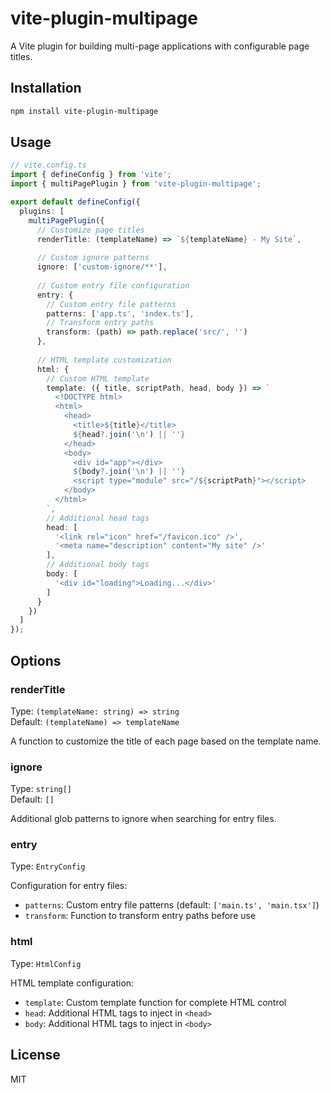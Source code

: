 # vite-plugin-multipage

A Vite plugin for building multi-page applications with configurable page titles.

## Installation

```bash
npm install vite-plugin-multipage
```

## Usage

```typescript
// vite.config.ts
import { defineConfig } from 'vite';
import { multiPagePlugin } from 'vite-plugin-multipage';

export default defineConfig({
  plugins: [
    multiPagePlugin({
      // Customize page titles
      renderTitle: (templateName) => `${templateName} - My Site`,
      
      // Custom ignore patterns
      ignore: ['custom-ignore/**'],
      
      // Custom entry file configuration
      entry: {
        // Custom entry file patterns
        patterns: ['app.ts', 'index.ts'],
        // Transform entry paths
        transform: (path) => path.replace('src/', '')
      },
      
      // HTML template customization
      html: {
        // Custom HTML template
        template: ({ title, scriptPath, head, body }) => `
          <!DOCTYPE html>
          <html>
            <head>
              <title>${title}</title>
              ${head?.join('\n') || ''}
            </head>
            <body>
              <div id="app"></div>
              ${body?.join('\n') || ''}
              <script type="module" src="/${scriptPath}"></script>
            </body>
          </html>
        `,
        // Additional head tags
        head: [
          '<link rel="icon" href="/favicon.ico" />',
          '<meta name="description" content="My site" />'
        ],
        // Additional body tags
        body: [
          '<div id="loading">Loading...</div>'
        ]
      }
    })
  ]
});
```

## Options

### renderTitle

Type: `(templateName: string) => string`  
Default: `(templateName) => templateName`

A function to customize the title of each page based on the template name.

### ignore

Type: `string[]`  
Default: `[]`

Additional glob patterns to ignore when searching for entry files.

### entry

Type: `EntryConfig`

Configuration for entry files:

- `patterns`: Custom entry file patterns (default: `['main.ts', 'main.tsx']`)
- `transform`: Function to transform entry paths before use

### html

Type: `HtmlConfig`

HTML template configuration:

- `template`: Custom template function for complete HTML control
- `head`: Additional HTML tags to inject in `<head>`
- `body`: Additional HTML tags to inject in `<body>`

## License

MIT
